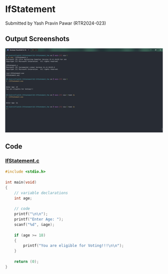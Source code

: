 # IfStatement

Submitted by Yash Pravin Pawar (RTR2024-023)

## Output Screenshots
![output.png](./02-Screenshots/output.png)

## Code
### [IfStatement.c](./01-Code/IfStatement.c)
```c
#include <stdio.h>

int main(void)
{
    // variable declarations
    int age;

    // code
    printf("\n\n");
    printf("Enter Age: ");
    scanf("%d", &age);

    if (age >= 18)
    {
        printf("You are eligible for Voting!!!\n\n");
    }

    return (0);
}
```
